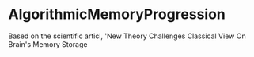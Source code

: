 # AlgorithmicMemoryProgression
Based on the scientific articl, 'New Theory Challenges Classical View On Brain's Memory Storage

